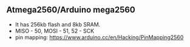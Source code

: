 ## Atmega2560/Arduino mega2560

- It has 256kb flash and 8kb SRAM.
- MISO - 50, MOSI - 51, 52 - SCK
- pin mapping: https://www.arduino.cc/en/Hacking/PinMapping2560
